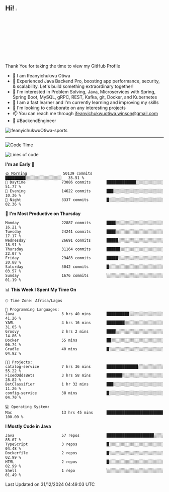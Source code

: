 <!-- BLOG-POST-LIST:START --><!-- BLOG-POST-LIST:END -->

## Hi! <img src="https://media.giphy.com/media/hvRJCLFzcasrR4ia7z/giphy.gif" width="4%"> 

Thank You for taking the time to view my GitHub Profile

- 👋 I am Ifeanyichukwu Otiwa
- 🚀 Experienced Java Backend Pro, boosting app performance, security, & scalability. Let's build something extraordinary together!
- 👀 I'm interested in Problem Solving, Java, Microservices with Spring, Spring Boot, MySQL, gRPC, REST, Kafka, git, Docker, and Kubernetes
- 🌱 I am a fast learner and I'm currently learning and improving my skills
- 💞️ I'm looking to collaborate on any interesting projects
- 📫 You can reach me through ifeanyichukwuotiwa.winson@gmail.com
- 🚀 #BackendEngineer

<p align="left" marginTop="10px"> <img src="https://komarev.com/ghpvc/?username=ifeanyichukwuOtiwa-sports&label=Profile%20views&color=0e75b6&style=for-the-badge" alt="ifeanyichukwuOtiwa-sports" /> </p>

***

<!--START_SECTION:waka-->
![Code Time](http://img.shields.io/badge/Code%20Time-3%2C265%20hrs%2027%20mins-blue)

![Lines of code](https://img.shields.io/badge/From%20Hello%20World%20I%27ve%20Written-34.7%20million%20lines%20of%20code-blue)

**I'm an Early 🐤** 

```text
🌞 Morning                50139 commits       █████████░░░░░░░░░░░░░░░░   35.51 % 
🌆 Daytime                73086 commits       █████████████░░░░░░░░░░░░   51.77 % 
🌃 Evening                14622 commits       ███░░░░░░░░░░░░░░░░░░░░░░   10.36 % 
🌙 Night                  3337 commits        █░░░░░░░░░░░░░░░░░░░░░░░░   02.36 % 
```
📅 **I'm Most Productive on Thursday** 

```text
Monday                   22887 commits       ████░░░░░░░░░░░░░░░░░░░░░   16.21 % 
Tuesday                  24241 commits       ████░░░░░░░░░░░░░░░░░░░░░   17.17 % 
Wednesday                26691 commits       █████░░░░░░░░░░░░░░░░░░░░   18.91 % 
Thursday                 31164 commits       ██████░░░░░░░░░░░░░░░░░░░   22.07 % 
Friday                   29483 commits       █████░░░░░░░░░░░░░░░░░░░░   20.88 % 
Saturday                 5042 commits        █░░░░░░░░░░░░░░░░░░░░░░░░   03.57 % 
Sunday                   1676 commits        ░░░░░░░░░░░░░░░░░░░░░░░░░   01.19 % 
```


📊 **This Week I Spent My Time On** 

```text
🕑︎ Time Zone: Africa/Lagos

💬 Programming Languages: 
Java                     5 hrs 40 mins       ██████████░░░░░░░░░░░░░░░   41.26 % 
YAML                     4 hrs 16 mins       ████████░░░░░░░░░░░░░░░░░   31.05 % 
Groovy                   2 hrs 2 mins        ████░░░░░░░░░░░░░░░░░░░░░   14.86 % 
Docker                   55 mins             ██░░░░░░░░░░░░░░░░░░░░░░░   06.74 % 
Gradle                   40 mins             █░░░░░░░░░░░░░░░░░░░░░░░░   04.92 % 

🐱‍💻 Projects: 
catalog-service          7 hrs 36 mins       ██████████████░░░░░░░░░░░   55.22 % 
FixedOddsBets            3 hrs 58 mins       ███████░░░░░░░░░░░░░░░░░░   28.82 % 
BetClassifier            1 hr 32 mins        ███░░░░░░░░░░░░░░░░░░░░░░   11.26 % 
config-service           38 mins             █░░░░░░░░░░░░░░░░░░░░░░░░   04.70 % 

💻 Operating System: 
Mac                      13 hrs 45 mins      █████████████████████████   100.00 % 
```

**I Mostly Code in Java** 

```text
Java                     57 repos            █████████████████████░░░░   85.07 % 
TypeScript               3 repos             █░░░░░░░░░░░░░░░░░░░░░░░░   04.48 % 
Dockerfile               2 repos             █░░░░░░░░░░░░░░░░░░░░░░░░   02.99 % 
HTML                     2 repos             █░░░░░░░░░░░░░░░░░░░░░░░░   02.99 % 
Shell                    1 repo              ░░░░░░░░░░░░░░░░░░░░░░░░░   01.49 % 
```




 Last Updated on 31/12/2024 04:49:03 UTC
<!--END_SECTION:waka-->

<!--
<p align="center">
![trophy](https://github-profile-trophy.vercel.app/?username=ifeanyichukwuOtiwa-sports&theme=onedark) (https://github.com/ryo-ma/github-profile-trophy)
</p>
-->

<!---
ifeanyi-otiwa/ifeanyi-otiwa is a ✨ special ✨ repository because its `README.md` (this file) appears on your GitHub profile.
You can click the Preview link to take a look at your changes.
--->
